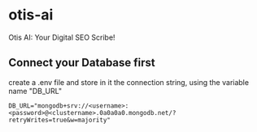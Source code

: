 # otis-ai
Otis AI: Your Digital SEO Scribe! 

## Connect your Database first
create a .env file and store in it the connection string, using the variable name "DB_URL"

~~~
DB_URL="mongodb+srv://<username>:<password>@<clustername>.0a0a0a0.mongodb.net/?retryWrites=true&w=majority"
~~~